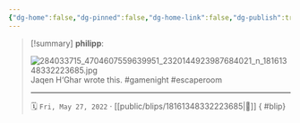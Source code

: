 ```yaml
---
{"dg-home":false,"dg-pinned":false,"dg-home-link":false,"dg-publish":true,"type":"blip","disabled rules":["yaml-title","yaml-title-alias","file-name-heading"],"title":"philipp on instagram @ 2022-05-27","created-date":"2022-05-27T10:00:00","updated-date":"2025-05-02T17:43:08","dg-path":"blips/18161348332223685.md","permalink":"/blips/18161348332223685/","dgPassFrontmatter":true}
---
```


> [!summary] **philipp**:
>
> ![284033715_4704607559639951_2320144923987684021_n_18161348332223685.jpg](/img/user/attachments/284033715_4704607559639951_2320144923987684021_n_18161348332223685.jpg)
> Jaqen H‘Ghar wrote this. #gamenight #escaperoom
> - - -
>
> 🗓️ `Fri, May 27, 2022` · [[public/blips/18161348332223685\|🔗]]
{ #blip}

